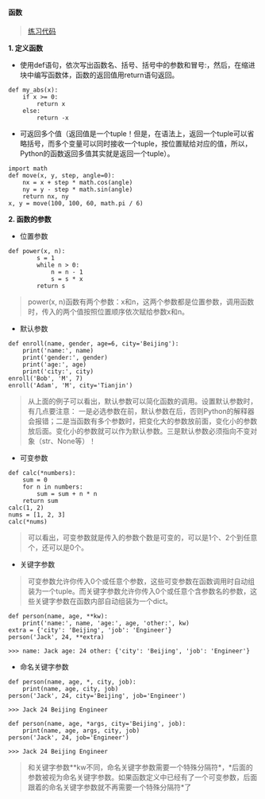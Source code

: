 #### 函数
> [练习代码](https://github.com/Zzz468005600/python-study/blob/master/code/test_function.py)

**1. 定义函数**
- 使用def语句，依次写出函数名、括号、括号中的参数和冒号:，然后，在缩进块中编写函数体，函数的返回值用return语句返回。
```
def my_abs(x):
    if x >= 0:
        return x
    else:
        return -x
```
- 可返回多个值（返回值是一个tuple！但是，在语法上，返回一个tuple可以省略括号，而多个变量可以同时接收一个tuple，按位置赋给对应的值，所以，Python的函数返回多值其实就是返回一个tuple）。
```
import math
def move(x, y, step, angle=0):
    nx = x + step * math.cos(angle)
    ny = y - step * math.sin(angle)
    return nx, ny
x, y = move(100, 100, 60, math.pi / 6)
```
**2. 函数的参数**
- 位置参数
```
def power(x, n):
        s = 1
        while n > 0:
            n = n - 1
            s = s * x
        return s
```
> power(x, n)函数有两个参数：x和n，这两个参数都是位置参数，调用函数时，传入的两个值按照位置顺序依次赋给参数x和n。
- 默认参数
```
def enroll(name, gender, age=6, city='Beijing'):
    print('name:', name)
    print('gender:', gender)
    print('age:', age)
    print('city:', city)
enroll('Bob', 'M', 7)
enroll('Adam', 'M', city='Tianjin')
```
> 从上面的例子可以看出，默认参数可以简化函数的调用。设置默认参数时，有几点要注意：
一是必选参数在前，默认参数在后，否则Python的解释器会报错；二是当函数有多个参数时，把变化大的参数放前面，变化小的参数放后面。变化小的参数就可以作为默认参数。三是默认参数必须指向不变对象（str、None等）！
- 可变参数
```
def calc(*numbers):
    sum = 0
    for n in numbers:
        sum = sum + n * n
    return sum
calc(1, 2)
nums = [1, 2, 3]
calc(*nums)
```
> 可以看出，可变参数就是传入的参数个数是可变的，可以是1个、2个到任意个，还可以是0个。
- 关键字参数
> 可变参数允许你传入0个或任意个参数，这些可变参数在函数调用时自动组装为一个tuple。而关键字参数允许你传入0个或任意个含参数名的参数，这些关键字参数在函数内部自动组装为一个dict。
```
def person(name, age, **kw):
    print('name:', name, 'age:', age, 'other:', kw)
extra = {'city': 'Beijing', 'job': 'Engineer'}
person('Jack', 24, **extra)

>>> name: Jack age: 24 other: {'city': 'Beijing', 'job': 'Engineer'}
```
- 命名关键字参数
```
def person(name, age, *, city, job):
    print(name, age, city, job)
person('Jack', 24, city='Beijing', job='Engineer')

>>> Jack 24 Beijing Engineer

def person(name, age, *args, city='Beijing', job):
    print(name, age, args, city, job)
person('Jack', 24, job='Engineer')

>>> Jack 24 Beijing Engineer
```
> 和关键字参数\*\*kw不同，命名关键字参数需要一个特殊分隔符\*，\*后面的参数被视为命名关键字参数。如果函数定义中已经有了一个可变参数，后面跟着的命名关键字参数就不再需要一个特殊分隔符\*了






